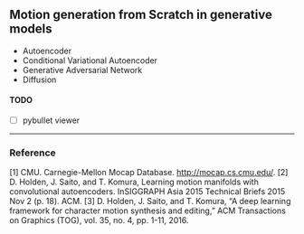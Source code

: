 ## Motion generation from Scratch in generative models



- Autoencoder
- Conditional Variational Autoencoder
- Generative Adversarial Network
- Diffusion 

#### TODO  
- [ ] pybullet viewer  

---
### Reference
[1] CMU. Carnegie-Mellon Mocap Database. http://mocap.cs.cmu.edu/.
[2] D. Holden, J. Saito, and T. Komura, Learning motion manifolds with convolutional autoencoders. InSIGGRAPH Asia 2015 Technical Briefs 2015 Nov 2 (p. 18). ACM.
[3]	D. Holden, J. Saito, and T. Komura, “A deep learning framework for character motion synthesis and editing,” ACM Transactions on Graphics (TOG), vol. 35, no. 4, pp. 1-11, 2016.
